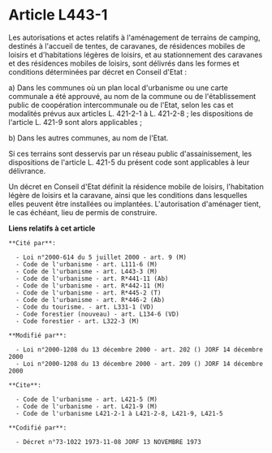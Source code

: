 # Article L443-1

Les autorisations et actes relatifs à l'aménagement de terrains de camping, destinés à l'accueil de tentes, de caravanes, de
résidences mobiles de loisirs et d'habitations légères de loisirs, et au stationnement des caravanes et des résidences
mobiles de loisirs, sont délivrés dans les formes et conditions déterminées par décret en Conseil d'Etat :

a) Dans les communes où un plan local d'urbanisme ou une carte communale a été approuvé, au nom de la commune ou de
l'établissement public de coopération intercommunale ou de l'Etat, selon les cas et modalités prévus aux articles L. 421-2-1
à L. 421-2-8 ; les dispositions de l'article L. 421-9 sont alors applicables ;

b) Dans les autres communes, au nom de l'Etat.

Si ces terrains sont desservis par un réseau public d'assainissement, les dispositions de l'article L. 421-5 du présent code
sont applicables à leur délivrance.

Un décret en Conseil d'Etat définit la résidence mobile de loisirs, l'habitation légère de loisirs et la caravane, ainsi que
les conditions dans lesquelles elles peuvent être installées ou implantées. L'autorisation d'aménager tient, le cas échéant,
lieu de permis de construire.

**Liens relatifs à cet article**

	**Cité par**:

	  - Loi n°2000-614 du 5 juillet 2000 - art. 9 (M)
	  - Code de l'urbanisme - art. L111-6 (M)
	  - Code de l'urbanisme - art. L443-3 (M)
	  - Code de l'urbanisme - art. R*441-11 (Ab)
	  - Code de l'urbanisme - art. R*442-11 (M)
	  - Code de l'urbanisme - art. R*445-2 (T)
	  - Code de l'urbanisme - art. R*446-2 (Ab)
	  - Code du tourisme. - art. L331-1 (VD)
	  - Code forestier (nouveau) - art. L134-6 (VD)
	  - Code forestier - art. L322-3 (M)

	**Modifié par**:

	  - Loi n°2000-1208 du 13 décembre 2000 - art. 202 () JORF 14 décembre 2000
	  - Loi n°2000-1208 du 13 décembre 2000 - art. 209 () JORF 14 décembre 2000

	**Cite**:

	  - Code de l'urbanisme - art. L421-5 (M)
	  - Code de l'urbanisme - art. L421-9 (M)
	  - Code de l'urbanisme L421-2-1 à L421-2-8, L421-9, L421-5

	**Codifié par**:

	  - Décret n°73-1022 1973-11-08 JORF 13 NOVEMBRE 1973

